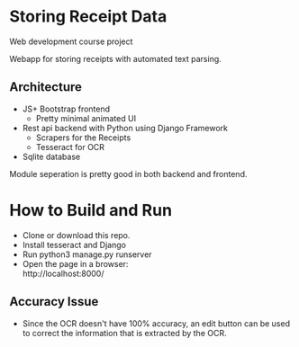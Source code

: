# Storing Receipt Data
Web development course project

Webapp for storing receipts with automated text parsing.


## Architecture
- JS+ Bootstrap frontend
  - Pretty minimal animated UI
- Rest api backend with Python using Django Framework
  - Scrapers for the Receipts
  - Tesseract for OCR
- Sqlite database

Module seperation is pretty good in both backend and frontend.

# How to Build and Run

- Clone or download this repo.
- Install tesseract and Django
- Run python3 manage.py runserver
- Open the page in a browser:<br />
  http://localhost:8000/

## Accuracy Issue
- Since the OCR doesn't have 100% accuracy, an edit button can be used to correct the information that is extracted by the OCR.